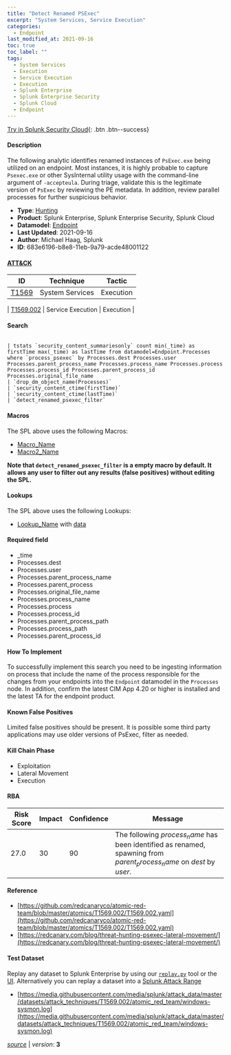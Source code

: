 ```yaml
---
title: "Detect Renamed PSExec"
excerpt: "System Services, Service Execution"
categories:
  - Endpoint
last_modified_at: 2021-09-16
toc: true
toc_label: ""
tags:
  - System Services
  - Execution
  - Service Execution
  - Execution
  - Splunk Enterprise
  - Splunk Enterprise Security
  - Splunk Cloud
  - Endpoint
---
```




[Try in Splunk Security Cloud](https://www.splunk.com/en_us/cyber-security.html){: .btn .btn--success}

#### Description

The following analytic identifies renamed instances of `PsExec.exe` being utilized on an endpoint. Most instances, it is highly probable to capture `Psexec.exe` or other SysInternal utility usage with the command-line argument of `-accepteula`. During triage, validate this is the legitimate version of `PsExec` by reviewing the PE metadata. In addition, review parallel processes for further suspicious behavior.

- **Type**: [Hunting](https://github.com/splunk/security_content/wiki/Detection-Analytic-Types)
- **Product**: Splunk Enterprise, Splunk Enterprise Security, Splunk Cloud
- **Datamodel**: [Endpoint](https://docs.splunk.com/Documentation/CIM/latest/User/Endpoint)
- **Last Updated**: 2021-09-16
- **Author**: Michael Haag, Splunk
- **ID**: 683e6196-b8e8-11eb-9a79-acde48001122


#### [ATT&CK](https://attack.mitre.org/)

| ID             | Technique      |  Tactic           |
| -------------- | -------------- |------------------ |
| [T1569](https://attack.mitre.org/techniques/T1569/) | System Services | Execution |

| [T1569.002](https://attack.mitre.org/techniques/T1569/002/) | Service Execution | Execution |

#### Search

```

| tstats `security_content_summariesonly` count min(_time) as firstTime max(_time) as lastTime from datamodel=Endpoint.Processes where `process_psexec` by Processes.dest Processes.user Processes.parent_process_name Processes.process_name Processes.process Processes.process_id Processes.parent_process_id Processes.original_file_name 
| `drop_dm_object_name(Processes)` 
| `security_content_ctime(firstTime)` 
| `security_content_ctime(lastTime)` 
| `detect_renamed_psexec_filter`
```

#### Macros
The SPL above uses the following Macros:
* [Macro_Name](https://)
* [Macro2_Name](https://)

**Note that `detect_renamed_psexec_filter` is a empty macro by default. It allows any user to filter out any results (false positives) without editing the SPL.**

#### Lookups
The SPL above uses the following Lookups:

* [Lookup_Name]() with [data]()

#### Required field
* _time
* Processes.dest
* Processes.user
* Processes.parent_process_name
* Processes.parent_process
* Processes.original_file_name
* Processes.process_name
* Processes.process
* Processes.process_id
* Processes.parent_process_path
* Processes.process_path
* Processes.parent_process_id


#### How To Implement
To successfully implement this search you need to be ingesting information on process that include the name of the process responsible for the changes from your endpoints into the `Endpoint` datamodel in the `Processes` node. In addition, confirm the latest CIM App 4.20 or higher is installed and the latest TA for the endpoint product.

#### Known False Positives
Limited false positives should be present. It is possible some third party applications may use older versions of PsExec, filter as needed.

#### Kill Chain Phase
* Exploitation
* Lateral Movement
* Execution



#### RBA

| Risk Score  | Impact      | Confidence   | Message      |
| ----------- | ----------- |--------------|--------------|
| 27.0 | 30 | 90 | The following $process_name$ has been identified as renamed, spawning from $parent_process_name$ on $dest$ by $user$. |




#### Reference

* [https://github.com/redcanaryco/atomic-red-team/blob/master/atomics/T1569.002/T1569.002.yaml](https://github.com/redcanaryco/atomic-red-team/blob/master/atomics/T1569.002/T1569.002.yaml)
* [https://redcanary.com/blog/threat-hunting-psexec-lateral-movement/](https://redcanary.com/blog/threat-hunting-psexec-lateral-movement/)



#### Test Dataset
Replay any dataset to Splunk Enterprise by using our [`replay.py`](https://github.com/splunk/attack_data#using-replaypy) tool or the [UI](https://github.com/splunk/attack_data#using-ui).
Alternatively you can replay a dataset into a [Splunk Attack Range](https://github.com/splunk/attack_range#replay-dumps-into-attack-range-splunk-server)

* [https://media.githubusercontent.com/media/splunk/attack_data/master/datasets/attack_techniques/T1569.002/atomic_red_team/windows-sysmon.log](https://media.githubusercontent.com/media/splunk/attack_data/master/datasets/attack_techniques/T1569.002/atomic_red_team/windows-sysmon.log)



[*source*](https://github.com/splunk/security_content/tree/develop/detections/endpoint/detect_renamed_psexec.yml) \| *version*: **3**